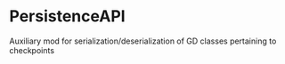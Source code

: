 # PersistenceAPI

Auxiliary mod for serialization/deserialization of GD classes pertaining to checkpoints